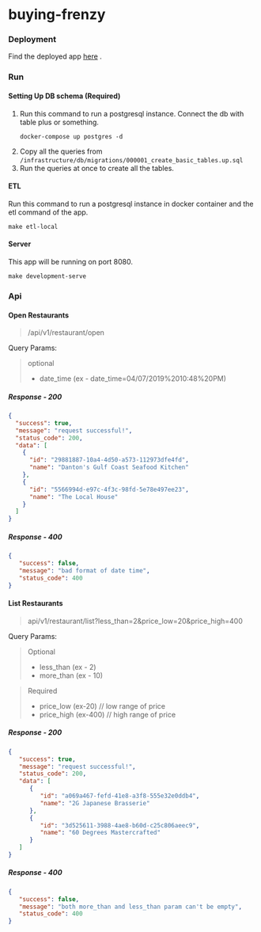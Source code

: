 # buying-frenzy

### Deployment
Find the deployed app [here](https://buying-frenzy-dipto.fly.dev) .

### Run

#### Setting Up DB schema  (Required)
1. Run this command to run a postgresql instance. Connect the db with table plus or something.
    ```shell
    docker-compose up postgres -d
    ```
2. Copy all the queries from `/infrastructure/db/migrations/000001_create_basic_tables.up.sql`
3. Run the queries at once to create all the tables.

#### ETL
Run this command to run a postgresql instance in docker container and the etl command of the app.
```shell
make etl-local
```

#### Server
This app will be running on port 8080.
```shell
make development-serve
```

### Api
#### Open Restaurants
> /api/v1/restaurant/open

Query Params:
> optional
> * date_time (ex - date_time=04/07/2019%2010:48%20PM)

##### Response - 200
```json
{
  "success": true,
  "message": "request successful!",
  "status_code": 200,
  "data": [
    {
      "id": "29881887-10a4-4d50-a573-112973dfe4fd",
      "name": "Danton's Gulf Coast Seafood Kitchen"
    },
    {
      "id": "5566994d-e97c-4f3c-98fd-5e78e497ee23",
      "name": "The Local House"
    }
  ]
}
```

##### Response - 400
```json
{
   "success": false,
   "message": "bad format of date time",
   "status_code": 400
}
```

#### List Restaurants
> api/v1/restaurant/list?less_than=2&price_low=20&price_high=400

Query Params:
> Optional
> * less_than (ex - 2)
> * more_than (ex - 10)

> Required
> * price_low (ex-20) // low range of price
> * price_high (ex-400) // high range of price

##### Response - 200
```json
{
   "success": true,
   "message": "request successful!",
   "status_code": 200,
   "data": [
      {
         "id": "a069a467-fefd-41e8-a3f8-555e32e0ddb4",
         "name": "2G Japanese Brasserie"
      },
      {
         "id": "3d525611-3988-4ae8-b60d-c25c806aeec9",
         "name": "60 Degrees Mastercrafted"
      }
   ]
}
```
##### Response - 400
```json
{
   "success": false,
   "message": "both more_than and less_than param can't be empty",
   "status_code": 400
}
```